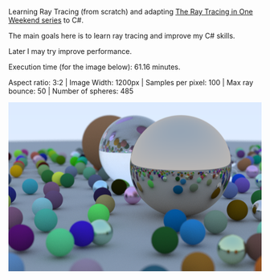 Learning Ray Tracing (from scratch) and adapting [The Ray Tracing in One Weekend series](https://raytracing.github.io/) to C#.

The main goals here is to learn ray tracing and improve my C# skills.

Later I may try improve performance.

Execution time (for the image below): 61.16 minutes.

Aspect ratio: 3:2 | Image Width: 1200px | Samples per pixel: 100 | Max ray bounce: 50 | Number of spheres: 485

<img src="./image_final_scene.png" width="800">
